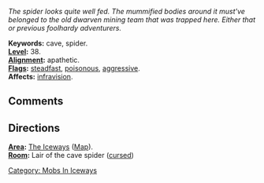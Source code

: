 *The spider looks quite well fed. The mummified bodies around it must've
belonged to the old dwarven mining team that was trapped here. Either
that or previous foolhardy adventurers.*

**Keywords:** cave, spider.  
**[Level](Level "wikilink"):** 38.  
**[Alignment](Alignment "wikilink"):** apathetic.  
**[Flags](:Category:_Mob_Types "wikilink"):**
[steadfast](Sentinel_Mobs "wikilink"),
[poisonous](Biting_Mobs "wikilink"),
[aggressive](Aggressive_Mobs "wikilink").  
**Affects:** [infravision](Infravision "wikilink").  

## Comments

## Directions

**[Area](:Category:_Areas "wikilink"):** [The
Iceways](:Category:_Iceways "wikilink")
([Map](Iceways_Map "wikilink")).  
**[ Room](:Category:_Rooms "wikilink"):** Lair of the cave spider
([cursed](Cursed_Rooms "wikilink"))

[Category: Mobs In Iceways](Category:_Mobs_In_Iceways "wikilink")
